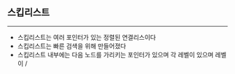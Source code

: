 ## 스킵리스트
<hr/>

* 스킵리스트는 여러 포인터가 있는 정렬된 연결리스이다
* 스킵리스트는 빠른 검색을 위해 만들어졌다
* 스킵리스트 내부에는 다음 노드를 가리키는 포인터가 있으며 각 레벨이 있으며 레벨이 /